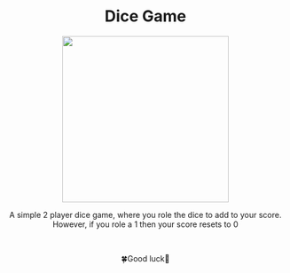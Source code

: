 <h1 align="center">Dice Game</h1> 

<p align="center"><img width="300" hight="300" src="https://user-images.githubusercontent.com/71974361/115700469-9ced9000-a35e-11eb-9a3b-89c21b0b1cda.gif"></p> 

<p align="center">A simple 2 player dice game, where you role the dice to add to your score. However, if you role a 1 then your score resets to 0</p> 
<br>
<p align="center">🍀Good luck🤞</p>
